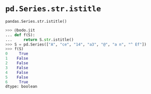 # `pd.Series.str.istitle`

`pandas.Series.str.istitle()`

``` py
>>> @bodo.jit
... def f(S):
...     return S.str.istitle()
>>> S = pd.Series(["A", "ce", "14", "a3", "@", "a n", "^ Ef"])
>>> f(S)
0     True
1    False
2    False
3    False
4    False
5    False
6     True
dtype: boolean
```

